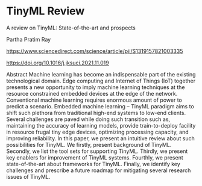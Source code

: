 # TinyML Review 


A review on TinyML: State-of-the-art and prospects

Partha Pratim Ray

https://www.sciencedirect.com/science/article/pii/S1319157821003335

https://doi.org/10.1016/j.jksuci.2021.11.019

Abstract
Machine learning has become an indispensable part of the existing technological domain. Edge computing and Internet of Things (IoT) together presents a new opportunity to imply machine learning techniques at the resource constrained embedded devices at the edge of the network. Conventional machine learning requires enormous amount of power to predict a scenario. Embedded machine learning – TinyML paradigm aims to shift such plethora from traditional high-end systems to low-end clients. Several challenges are paved while doing such transition such as, maintaining the accuracy of learning models, provide train-to-deploy facility in resource frugal tiny edge devices, optimizing processing capacity, and improving reliability. In this paper, we present an intuitive review about such possibilities for TinyML. We firstly, present background of TinyML. Secondly, we list the tool sets for supporting TinyML. Thirdly, we present key enablers for improvement of TinyML systems. Fourthly, we present state-of-the-art about frameworks for TinyML. Finally, we identify key challenges and prescribe a future roadmap for mitigating several research issues of TinyML.
